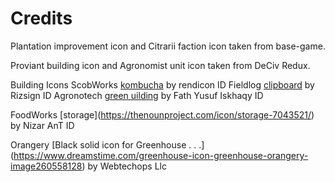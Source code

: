 # Credits

Plantation improvement icon and Citrarii faction icon taken from base-game.

Proviant building icon and Agronomist unit icon taken from DeCiv Redux.

Building Icons
ScobWorks [kombucha](https://thenounproject.com/icon/kombucha-4819551/) by rendicon ID
Fieldlog [clipboard](https://thenounproject.com/icon/clipboard-6765640/) by Rizsign ID
Agronotech [green uilding](https://thenounproject.com/icon/green-building-7737610/) by Fath Yusuf Iskhaqy ID

FoodWorks \[storage](https://thenounproject.com/icon/storage-7043521/) by Nizar AnT ID

Orangery \[Black solid icon for Greenhouse . . .](https://www.dreamstime.com/greenhouse-icon-greenhouse-orangery-image260558128) by Webtechops Llc

